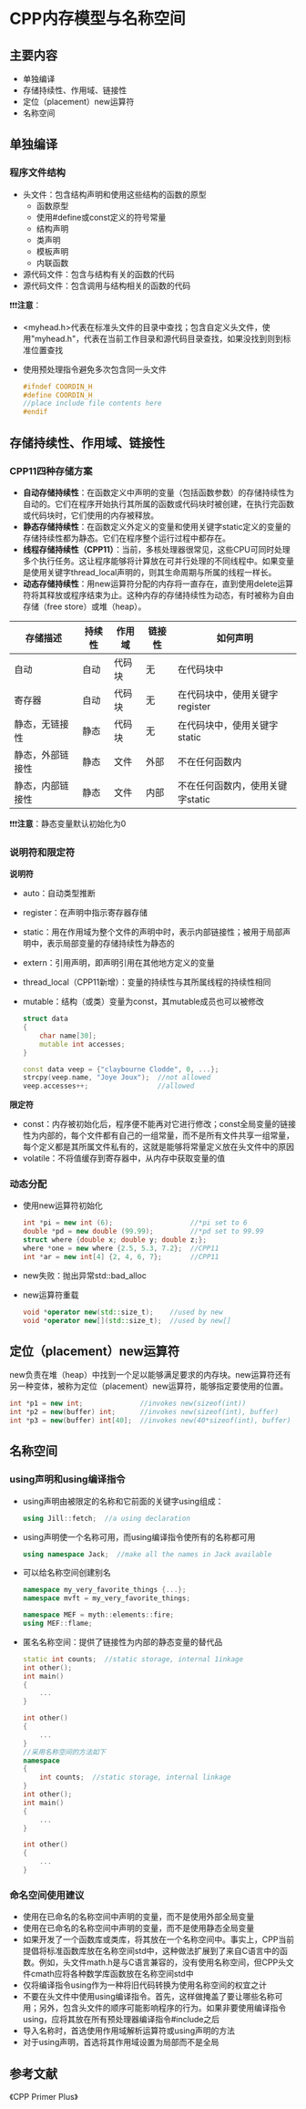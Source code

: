 # CPP内存模型与名称空间

## 主要内容

- 单独编译
- 存储持续性、作用域、链接性
- 定位（placement）new运算符
- 名称空间

## 单独编译

### 程序文件结构

- 头文件：包含结构声明和使用这些结构的函数的原型
  - 函数原型
  - 使用#define或const定义的符号常量
  - 结构声明
  - 类声明
  - 模板声明
  - 内联函数
- 源代码文件：包含与结构有关的函数的代码
- 源代码文件：包含调用与结构相关的函数的代码

❗❗❗**注意**：

- <myhead.h>代表在标准头文件的目录中查找；包含自定义头文件，使用"myhead.h"，代表在当前工作目录和源代码目录查找，如果没找到则到标准位置查找

- 使用预处理指令避免多次包含同一头文件

  ```cpp
  #ifndef COORDIN_H
  #define COORDIN_H
  //place include file contents here
  #endif
  ```

## 存储持续性、作用域、链接性

### CPP11四种存储方案

- **自动存储持续性**：在函数定义中声明的变量（包括函数参数）的存储持续性为自动的。它们在程序开始执行其所属的函数或代码块时被创建，在执行完函数或代码块时，它们使用的内存被释放。
- **静态存储持续性**：在函数定义外定义的变量和使用关键字static定义的变量的存储持续性都为静态。它们在程序整个运行过程中都存在。
- **线程存储持续性（CPP11）**：当前，多核处理器很常见，这些CPU可同时处理多个执行任务。这让程序能够将计算放在可并行处理的不同线程中。如果变量是使用关键字thread_local声明的，则其生命周期与所属的线程一样长。
- **动态存储持续性**：用new运算符分配的内存将一直存在，直到使用delete运算符将其释放或程序结束为止。这种内存的存储持续性为动态，有时被称为自由存储（free store）或堆（heap）。

| 存储描述         | 持续性 | 作用域 | 链接性 | 如何声明                         |
| ---------------- | ------ | ------ | ------ | -------------------------------- |
| 自动             | 自动   | 代码块 | 无     | 在代码块中                       |
| 寄存器           | 自动   | 代码块 | 无     | 在代码块中，使用关键字register   |
| 静态，无链接性   | 静态   | 代码块 | 无     | 在代码块中，使用关键字static     |
| 静态，外部链接性 | 静态   | 文件   | 外部   | 不在任何函数内                   |
| 静态，内部链接性 | 静态   | 文件   | 内部   | 不在任何函数内，使用关键字static |

❗❗❗**注意**：静态变量默认初始化为0

### 说明符和限定符

**说明符**

- auto：自动类型推断

- register：在声明中指示寄存器存储

- static：用在作用域为整个文件的声明中时，表示内部链接性；被用于局部声明中，表示局部变量的存储持续性为静态的

- extern：引用声明，即声明引用在其他地方定义的变量

- thread_local（CPP11新增）：变量的持续性与其所属线程的持续性相同

- mutable：结构（或类）变量为const，其mutable成员也可以被修改

  ```cpp
  struct data 
  {
      char name[30];
      mutable int accesses;
  }
  
  const data veep = {"claybourne Clodde", 0, ...}; 
  strcpy(veep.name, "Joye Joux");  //not allowed
  veep.accesses++;                 //allowed
  ```

**限定符**

- const：内存被初始化后，程序便不能再对它进行修改；const全局变量的链接性为内部的，每个文件都有自己的一组常量，而不是所有文件共享一组常量，每个定义都是其所属文件私有的，这就是能够将常量定义放在头文件中的原因
- volatile：不将值缓存到寄存器中，从内存中获取变量的值

### 动态分配

- 使用new运算符初始化

  ```cpp
  int *pi = new int (6);                   //*pi set to 6
  double *pd = new double (99.99);         //*pd set to 99.99
  struct where {double x; double y; double z;};
  where *one = new where {2.5, 5.3, 7.2};  //CPP11
  int *ar = new int[4] {2, 4, 6, 7};       //CPP11
  ```

- new失败：抛出异常std::bad_alloc

- new运算符重载

  ```cpp
  void *operator new(std::size_t);    //used by new
  void *operator new[](std::size_t);  //used by new[]
  ```

## 定位（placement）new运算符

new负责在堆（heap）中找到一个足以能够满足要求的内存块。new运算符还有另一种变体，被称为定位（placement）new运算符，能够指定要使用的位置。

```cpp
int *p1 = new int;              //invokes new(sizeof(int))
int *p2 = new(buffer) int;      //invokes new(sizeof(int), buffer)
int *p3 = new(buffer) int[40];  //invokes new(40*sizeof(int), buffer)
```

## 名称空间

### using声明和using编译指令

- using声明由被限定的名称和它前面的关键字using组成：

  ```cpp
  using Jill::fetch;  //a using declaration
  ```

- using声明使一个名称可用，而using编译指令使所有的名称都可用

  ```cpp
  using namespace Jack;  //make all the names in Jack available
  ```

- 可以给名称空间创建别名

  ```cpp
  namespace my_very_favorite_things {...};
  namespace mvft = my_very_favorite_things;
  
  namespace MEF = myth::elements::fire;
  using MEF::flame;
  ```

- 匿名名称空间：提供了链接性为内部的静态变量的替代品

  ```cpp
  static int counts;  //static storage, internal 1inkage
  int other();
  int main()
  {
      ...
  }
  
  int other()
  {
      ...
  }
  //采用名称空间的方法如下
  namespace
  {
      int counts;  //static storage, internal linkage
  }
  int other();
  int main()
  {
      ...
  }
  
  int other()
  {
      ...
  }
  ```

### 命名空间使用建议

- 使用在已命名的名称空间中声明的变量，而不是使用外部全局变量
- 使用在已命名的名称空间中声明的变量，而不是使用静态全局变量
- 如果开发了一个函数库或类库，将其放在一个名称空间中。事实上，CPP当前提倡将标准函数库放在名称空间std中，这种做法扩展到了来自C语言中的函数。例如，头文件math.h是与C语言兼容的，没有使用名称空间，但CPP头文件cmath应将各种数学库函数放在名称空间std中
- 仅将编译指令using作为一种将旧代码转换为使用名称空间的权宜之计
- 不要在头文件中使用using编译指令。首先，这样做掩盖了要让哪些名称可用；另外，包含头文件的顺序可能影响程序的行为。如果非要使用编译指令using，应将其放在所有预处理器编译指令#include之后
- 导入名称时，首选使用作用域解析运算符或using声明的方法
- 对于using声明，首选将其作用域设置为局部而不是全局

## 参考文献

《CPP Primer Plus》
